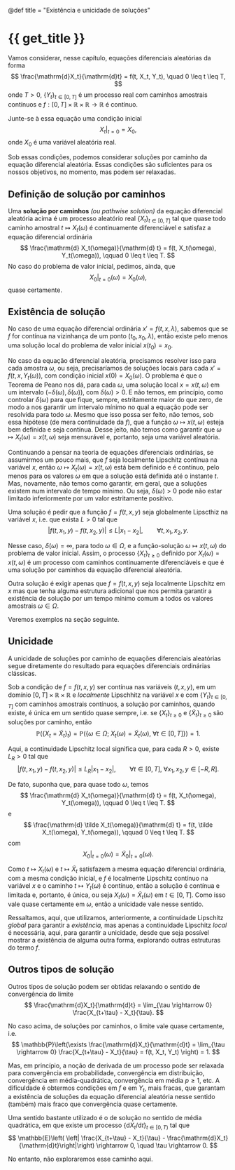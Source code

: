 @def title = "Existência e unicidade de soluções"

# {{ get_title }}

Vamos considerar, nesse capítulo, equações diferenciais aleatórias da forma
$$
\frac{\mathrm{d}X_t}{\mathrm{d}t} = f(t, X_t, Y_t), \quad 0 \leq t \leq T,
$$
onde $T > 0,$ $\{Y_t\}_{t\in [0, T]}$ é um processo real com caminhos amostrais contínuos e $f:[0, T]\times \mathbb{R} \times\mathbb{R} \rightarrow \mathbb{R}$ é contínuo.

Junte-se à essa equação uma condição inicial
$$
\left.X_t\right|_{t = 0} = X_0,
$$
onde $X_0$ é uma variável aleatória real.

Sob essas condições, podemos considerar soluções por caminho da equação diferencial aleatória. Essas condições são suficientes para os nossos objetivos, no momento, mas podem ser relaxadas.

## Definição de solução por caminhos

Uma **solução por caminhos** *(ou pathwise solution)* da equação diferencial aleatória acima é um processo aleatório real $\{X_t\}_{t\in [0, T]}$ tal que quase todo caminho amostral $t\mapsto X_t(\omega)$ é continuamente diferenciável e satisfaz a equação diferencial ordinária
$$
\frac{\mathrm{d} X_t(\omega)}{\mathrm{d} t} = f(t, X_t(\omega), Y_t(\omega)), \qquad 0 \leq t \leq T.
$$
No caso do problema de valor inicial, pedimos, ainda, que
$$
\left.X_0\right|_{t = 0}(\omega) = X_0(\omega),
$$
quase certamente.

## Existência de solução

No caso de uma equação diferencial ordinária $x' = f(t, x, \lambda),$ sabemos que se $f$ for contínua na vizinhança de um ponto $(t_0, x_0, \lambda),$ então existe pelo menos uma solução local do problema de valor inicial $x(t_0) = x_0.$ 

No caso da equação diferencial aleatória, precisamos resolver isso para cada amostra $\omega,$ ou seja, precisaríamos de soluções locais para cada $x' = f(t, x, Y_t(\omega)),$ com condição inicial $x(0) = X_0(\omega).$ O problema é que o Teorema de Peano nos dá, para cada $\omega,$ uma solução local $x = x(t, \omega)$ em um intervalo $(-\delta(\omega), \delta(\omega)),$ com $\delta(\omega) > 0.$ E não temos, em princípio, como controlar $\delta(\omega)$ para que fique, sempre, estritamente maior do que zero, de modo a nos garantir um intervalo mínimo no qual a equação pode ser resolvida para todo $\omega.$ Mesmo que isso possa ser feito, não temos, sob essa hipótese (de mera continuidade da $f$), que a função $\omega \mapsto x(t, \omega)$ esteja bem definida e seja contínua. Desse jeito, não temos como garantir que $\omega \mapsto X_t(\omega) = x(t, \omega)$ seja mensurável e, portanto, seja uma variável aleatória.

Continuando a pensar na teoria de equações diferenciais ordinárias, se assumirmos um pouco mais, que $f$ seja localmente Lipschitz contínua na variável $x,$ então $\omega \mapsto X_t(\omega) = x(t, \omega)$ está bem definido e é contínuo, pelo menos para os valores $\omega$ em que a solução está definida até o instante $t.$ Mas, novamente, não temos como garantir, em geral, que a soluções existem num intervalo de tempo mínimo. Ou seja, $\delta(\omega) > 0$ pode não estar limitado inferiormente por um valor estritamente positivo.

Uma solução é pedir que a função $f=f(t, x, y)$ seja globalmente Lipscthiz na variável $x,$ i.e. que exista $L > 0$ tal que
$$
|f(t, x_1, y) - f(t, x_2, y)| \leq L |x_1 - x_2|, \qquad \forall t, x_1, x_2, y.
$$

Nesse caso, $\delta(\omega) = \infty,$ para todo $\omega\in \Omega,$ e a função-solução $\omega \mapsto x(t, \omega)$ do problema de valor inicial. Assim, o processo $\{X_t\}_{t\geq 0}$ definido por $X_t(\omega) = x(t, \omega)$ é um processo com caminhos continuamente diferenciáveis e que é uma solução por caminhos da equação diferencial aleatória.

Outra solução é exigir apenas que $f=f(t, x, y)$ seja localmente Lipschitz em $x$ mas que tenha alguma estrutura adicional que nos permita garantir a existência de solução por um tempo mínimo comum a todos os valores amostrais $\omega\in\Omega.$

Veremos exemplos na seção seguinte.

## Unicidade

A unicidade de soluções por caminho de equações diferenciais aleatórias segue diretamente do resultado para equações diferenciais ordinárias clássicas.

Sob a condição de $f = f(t, x, y)$ ser contínua nas variáveis $(t, x, y),$ em um domínio $[0, T] \times \mathbb{R}\times \mathbb{R}$ e *localmente* Lipschhitz na variável $x$ e com $\{Y_t\}_{t\in [0, T]}$ com caminhos amostrais contínuos, a solução por caminhos, quando existe, é única em um sentido quase sempre, i.e. se $\{X_t\}_{t \geq 0}$ e $\{\tilde X_t\}_{t \geq 0}$ são soluções por caminho, então
$$
\mathbb{P}\left(\{X_t = \tilde X_t\}_t\right) = \mathbb{P}\left(\left\{\omega \in \Omega; \;X_t(\omega) = \tilde X_t(\omega), \;\forall t\in [0, T]\right\}\right) = 1.
$$

Aqui, a continuidade Lipschitz local significa que, para cada $R > 0,$ existe $L_R > 0$ tal que
$$
|f(t, x_1, y) - f(t, x_2, y)| \leq L_R|x_1 - x_2|, \qquad \forall t\in [0, T], \;\forall x_1, x_2, y \in [-R, R].
$$

De fato, suponha que, para quase todo $\omega,$ temos
$$
\frac{\mathrm{d} X_t(\omega)}{\mathrm{d} t} = f(t, X_t(\omega), Y_t(\omega)), \qquad 0 \leq t \leq T.
$$
e
$$
\frac{\mathrm{d} \tilde X_t(\omega)}{\mathrm{d} t} = f(t, \tilde X_t(\omega), Y_t(\omega)), \qquad 0 \leq t \leq T.
$$
com
$$
\left.X_0\right|_{t = 0}(\omega) = \left.\tilde X_0\right|_{t = 0}(\omega).
$$

Como $t \mapsto X_t(\omega)$ e $t \mapsto \tilde X_t$ satisfazem a mesma equação diferencial ordinária, com a mesma condição inicial, e $f$ é localmente Lipschitz contínuo na variável $x$ e o caminho $t\mapsto Y_t(\omega)$ é contínuo, então a solução é contínua e limitada e, portanto, é única, ou seja $X_t(\omega) = \tilde X_t(\omega)$ em $t\in [0, T].$ Como isso vale quase certamente em $\omega,$ então a unicidade vale nesse sentido.

Ressaltamos, aqui, que utilizamos, anteriormente, a continuidade Lipschitz *global* para garantir a *existência,* mas apenas a continuidade Lipschitz *local* é necessária, aqui, para garantir a unicidade, desde que seja possível mostrar a existência de alguma outra forma, explorando outras estruturas do termo $f.$

## Outros tipos de solução

Outros tipos de solução podem ser obtidas relaxando o sentido de convergência do limite
$$
\frac{\mathrm{d}X_t}{\mathrm{d}t} = \lim_{\tau \rightarrow 0} \frac{X_{t+\tau} - X_t}{\tau}.
$$

No caso acima, de soluções por caminhos, o limite vale quase certamente, i.e.
$$
\mathbb{P}\left(\exists \frac{\mathrm{d}X_t}{\mathrm{d}t} = \lim_{\tau \rightarrow 0} \frac{X_{t+\tau} - X_t}{\tau} = f(t, X_t, Y_t) \right) = 1.
$$

Mas, em princípio, a noção de derivada de um processo pode ser relaxada para convergência em probabilidade, convergência em distribuição, convergência em média-quadrática, convergência em média $p\geq 1,$ etc. A dificuldade é obtermos condições em $f$ e em $Y_t,$ mais fracas, que garantam a existência de soluções da equação diferencial aleatória nesse sentido (também) mais fraco que convergência quase certamente.

Uma sentido bastante utilizado é o de solução no sentido de média quadrática, em que existe um processo $\{\mathrm{d}X_t/\mathrm{d}t\}_{t \in [0, T)}$ tal que
$$
\mathbb{E}\left( \left| \frac{X_{t+\tau} - X_t}{\tau} - \frac{\mathrm{d}X_t}{\mathrm{d}t}\right|\right) \rightarrow 0, \quad \tau \rightarrow 0.
$$

No entanto, não exploraremos esse caminho aqui.
